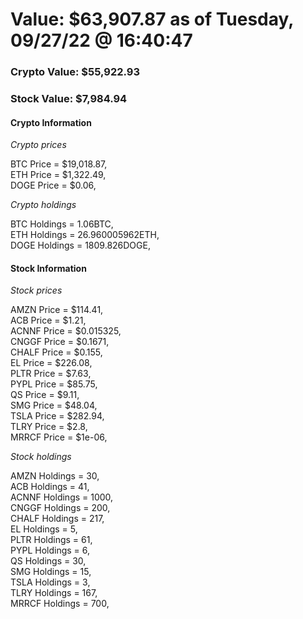 # Value: $63,907.87 as of Tuesday, 09/27/22 @ 16:40:47 

### Crypto Value: $55,922.93

### Stock Value: $7,984.94

#### Crypto Information 
*Crypto prices* 

BTC Price = $19,018.87,  
ETH Price = $1,322.49,  
DOGE Price = $0.06,  


*Crypto holdings* 

BTC Holdings = 1.06BTC,  
ETH Holdings = 26.960005962ETH,  
DOGE Holdings = 1809.826DOGE,  


#### Stock Information 

*Stock prices* 

AMZN Price = $114.41,  
ACB Price = $1.21,  
ACNNF Price = $0.015325,  
CNGGF Price = $0.1671,  
CHALF Price = $0.155,  
EL Price = $226.08,  
PLTR Price = $7.63,  
PYPL Price = $85.75,  
QS Price = $9.11,  
SMG Price = $48.04,  
TSLA Price = $282.94,  
TLRY Price = $2.8,  
MRRCF Price = $1e-06,  


*Stock holdings* 

AMZN Holdings = 30,  
ACB Holdings = 41,  
ACNNF Holdings = 1000,  
CNGGF Holdings = 200,  
CHALF Holdings = 217,  
EL Holdings = 5,  
PLTR Holdings = 61,  
PYPL Holdings = 6,  
QS Holdings = 30,  
SMG Holdings = 15,  
TSLA Holdings = 3,  
TLRY Holdings = 167,  
MRRCF Holdings = 700,  


